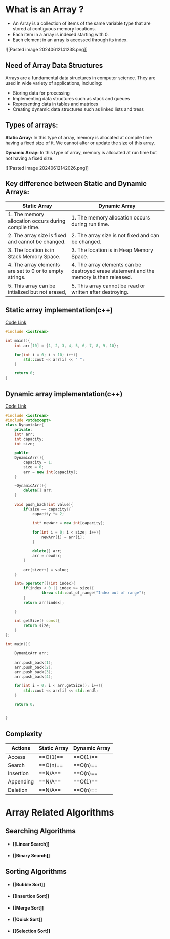 
# What is an Array ?

- An Array is a collection of items of the same variable type that are stored at contiguous memory locations.
- Each item in a array is indexed starting with 0. 
- Each element in an array is accessed through its index.


![[Pasted image 20240612141238.png]]

## Need of Array Data Structures

Arrays are a fundamental data structures in computer science. They are used in wide variety of applications, including:
- Storing data for processing
- Implementing data structures such as stack and queues
- Representing data in tables and matrices
- Creating dynamic data structures such as linked lists and tress

## Types of arrays: 

**Static Array:** In this type of array, memory is allocated at compile time having a fixed size of it. We cannot alter or update the size of this array.

**Dynamic Array:** In this type of array, memory is allocated at run time but not having a fixed size.

![[Pasted image 20240612142026.png]]

## Key difference between Static and Dynamic Arrays:

| Static Array                                            | Dynamic Array                                                                           |
| ------------------------------------------------------- | --------------------------------------------------------------------------------------- |
| 1. The memory allocation occurs during compile time.    | 1. The memory allocation occurs during run time.                                        |
| 2. The array size is fixed and cannot be changed.       | 2. The array size is not fixed and can be changed.                                      |
| 3. The location is in Stack Memory Space.               | 3. The location is in Heap Memory Space.                                                |
| 4. The array elements are set to 0 or to empty strings. | 4. The array elements can be destroyed erase statement and the memory is then released. |
| 5. This array can be intialized but not erased,         | 5. This array cannot be read or written after destroying.                               |

## Static array implementation(c++)

[Code Link](https://github.com/iamSt3el/dsa_with_cpp/blob/main/array/basics_of_array/static_array.cpp)

```c++
#include <iostream>

int main(){
    int arr[10] = {1, 2, 3, 4, 5, 6, 7, 8, 9, 10};

    for(int i = 0; i < 10; i++){
        std::cout << arr[i] << " ";
    }

    return 0;
}
```

## Dynamic array implementation(c++)

[Code Link](https://github.com/iamSt3el/dsa_with_cpp/blob/main/array/basics_of_array/dynamic_array.cpp)

```c++
#include <iostream>
#include <stdexcept>
class DynamicArr{
    private:
    int* arr;
    int capacity;
    int size;

    public:
    DynamicArr(){
        capacity = 1;
        size = 0;
        arr = new int[capacity];
    }

    ~DynamicArr(){
        delete[] arr;
    }

    void push_back(int value){
        if(size == capacity){
            capacity *= 2;

            int* newArr = new int[capacity];
            
            for(int i = 0; i < size; i++){
                newArr[i] = arr[i];
            }

            delete[] arr;
            arr = newArr;
        }

        arr[size++] = value;
    }

    int& operator[](int index){
        if(index < 0 || index >= size){
                throw std::out_of_range("Index out of range");
        }
        return arr[index];

    }

    int getSize() const{
        return size;
    }
};

int main(){

    DynamicArr arr;

    arr.push_back(1);
    arr.push_back(2);
    arr.push_back(3);
    arr.push_back(4);

    for(int i = 0; i < arr.getSize(); i++){
        std::cout << arr[i] << std::endl;
    }

    return 0;


}
```

## Complexity

| Actions   | Static Array | Dynamic Array |
| --------- | ------------ | ------------- |
| Access    | ==O(1)==     | ==O(1)==      |
| Search    | ==O(n)==     | ==O(n)==      |
| Insertion | ==N/A==      | ==O(n)==      |
| Appending | ==N/A==      | ==O(1)==      |
| Deletion  | ==N/A==      | ==O(n)==      |

# Array Related Algorithms

## Searching Algorithms

- #### [[Linear Search]]
- #### [[Binary Search]]

## Sorting Algorithms

- #### [[Bubble Sort]]
- #### [[Insertion Sort]]
- #### [[Merge Sort]]
- #### [[Quick Sort]]
- #### [[Selection Sort]]





 













